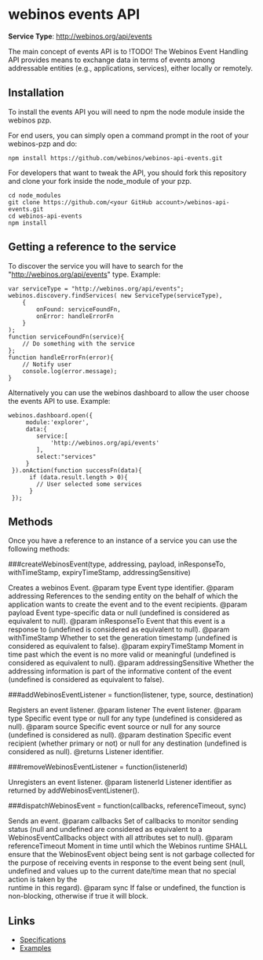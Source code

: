 # webinos events API #

**Service Type**: http://webinos.org/api/events

The main concept of events API is to !TODO!
The Webinos Event Handling API provides means to exchange data in terms of events among addressable entities (e.g., applications, services), either locally or remotely.

## Installation ##

To install the events API you will need to npm the node module inside the webinos pzp.

For end users, you can simply open a command prompt in the root of your webinos-pzp and do: 

	npm install https://github.com/webinos/webinos-api-events.git

For developers that want to tweak the API, you should fork this repository and clone your fork inside the node_module of your pzp.

	cd node_modules
	git clone https://github.com/<your GitHub account>/webinos-api-events.git
	cd webinos-api-events
	npm install


## Getting a reference to the service ##

To discover the service you will have to search for the "http://webinos.org/api/events" type. Example:

	var serviceType = "http://webinos.org/api/events";
	webinos.discovery.findServices( new ServiceType(serviceType), 
		{ 
			onFound: serviceFoundFn, 
			onError: handleErrorFn
		}
	);
	function serviceFoundFn(service){
		// Do something with the service
	};
	function handleErrorFn(error){
		// Notify user
		console.log(error.message);
	}

Alternatively you can use the webinos dashboard to allow the user choose the events API to use. Example:
 	
	webinos.dashboard.open({
         module:'explorer',
	     data:{
         	service:[
            	'http://webinos.org/api/events'
         	],
            select:"services"
         }
     }).onAction(function successFn(data){
		  if (data.result.length > 0){
			// User selected some services
		  }
	 });

## Methods ##

Once you have a reference to an instance of a service you can use the following methods:

###createWebinosEvent(type, addressing, payload, inResponseTo, withTimeStamp, expiryTimeStamp, addressingSensitive)

Creates a webinos Event.
         @param type Event type identifier.
         @param addressing References to the sending entity on the behalf of which the application wants to create the          event and to the event recipients.
         @param payload Event type-specific data or null (undefined is considered as equivalent to null).
         @param inResponseTo Event that this event is a response to (undefined is considered as equivalent to null).
         @param withTimeStamp Whether to set the generation timestamp (undefined is considered as equivalent to false).
         @param expiryTimeStamp Moment in time past which the event is no more valid or meaningful (undefined is      
         considered as equivalent to null).
         @param addressingSensitive Whether the addressing information is part of the informative content of the event 
         (undefined is considered as equivalent to false).

###addWebinosEventListener = function(listener, type, source, destination)

Registers an event listener.
         @param listener The event listener.
         @param type Specific event type or null for any type (undefined is considered as null).
         @param source Specific event source or null for any source (undefined is considered as null).
         @param destination Specific event recipient (whether primary or not) or null for any destination (undefined is          considered as null).
         @returns Listener identifier.

###removeWebinosEventListener = function(listenerId)

Unregisters an event listener.
         @param listenerId Listener identifier as returned by addWebinosEventListener().

###dispatchWebinosEvent = function(callbacks, referenceTimeout, sync)

Sends an event.
         @param callbacks Set of callbacks to monitor sending status (null and undefined are considered as equivalent 
         to a WebinosEventCallbacks object with all attributes set to null).
         @param referenceTimeout Moment in time until which the Webinos runtime SHALL ensure that the WebinosEvent 
         object being sent is not garbage collected for the purpose of receiving events in response to the event being 
         sent (null, undefined and values up to the current date/time mean that no special action is taken by the    
         runtime in this regard).
         @param sync If false or undefined, the function is non-blocking, otherwise if true it will block.


## Links ##

- [Specifications](http://dev.webinos.org/specifications/api/events.html)
- [Examples](https://github.com/webinos/webinos-api-events/wiki/Examples)

